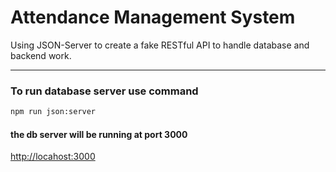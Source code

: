 # Attendance Management System

Using JSON-Server to create a fake RESTful API to handle database and backend work.

---

### To run database server use command

```bash
npm run json:server
```

#### the db server will be running at port 3000

[http://locahost:3000](http://locahost:3000)
